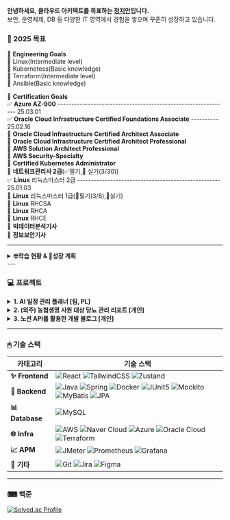 **안녕하세요, 클라우드 아키텍트를 목표하는 [정지안](http://law10000hours.com.s3-website.ap-northeast-2.amazonaws.com/)입니다.**  
보안, 운영체제, DB 등 다양한 IT 영역에서 경험을 쌓으며 꾸준히 성장하고 있습니다.

### **🐍 2025 목표**  
💎 **Engineering Goals**  
🔲 Linux(Intermediate level)  
🔲 Kubernetess(Basic knowledge)  
🔲 Terraform(Intermediate level)  
🔲 Ansible(Basic knowledge)  
  
💎 **Certification Goals**  
✅ **Azure AZ-900** -------------------------------------------------------------- 25.03.01  
✅ **Oracle Cloud Infrastructure Certified Foundations Associate** ---------- 25.02.16  
🔲 **Oracle Cloud Infrastructure Certified Architect Associate**  
🔲 **Oracle Cloud Infrastructure Certified Architect Professional**  
🔲 **AWS Solution Architect Professional**  
🔲 **AWS Security-Specialty**  
🔲 **Certified Kubernetes Administrator**  
🔲 **네트워크관리사 2급**(✅필기,🔲 실기(3/30))  
✅ **Linux** 리눅스마스터 2급 ---------------------------------------------------- 25.01.03  
🔲 **Linux** 리눅스마스터 1급(🔲필기(3/8),🔲실기)  
🔲 **Linux** RHCSA  
🔲 **Linux** RHCA  
🔲 **Linux** RHCE  
🔲 **빅데이터분석기사**  
🔲 **정보보안기사**  

---
<details>
<summary><b>🤓학습 현황 & 🔺성장 계획</b></summary>
<img src="https://github.com/user-attachments/assets/72e11ed1-a695-4aa6-845b-1887d285ff7e" alt="학습 계획" width="600"/>
</details>
---

### 💻 **프로젝트**

<details>
<summary><b>1. AI 일정 관리 플래너 [팀, PL]</b></summary>

- **기간**: 2024.11.04 ~ 2024.11.26 (3주)  
- **내용**: 음성 또는 텍스트로 할 일을 입력하면 AI가 주간 계획을 자동으로 제안하는 서비스  
  ![AI 일정 관리 플래너 스크린샷](https://github.com/user-attachments/assets/b669d9df-4dd0-48f1-a033-831cf8795eee)  
- **리포지토리**: [AI 일정 관리 플래너 바로가기](https://github.com/jja6312/LuckyWeeky_server)  

</details>

<details>
<summary><b>2. (외주) 농협생명 사원 대상 당뇨 관리 리포트 [개인]</b></summary>

- **개발 기간**: 2024.05.12 ~ 2024.06.23 (6주)  
- **유지보수**: 2024.06.24 ~ 2024.09.15 (3달)  
- **내용**:  
  - 농협생명 사원 15명의 걸음수와 혈당 데이터를 분석하여 건강 등급을 분류  
  - 등급에 맞는 맞춤형 교육 자료 송·수신 기능 제공  
  - 프론트엔드, 백엔드, 배포 모두 담당  
  ![당뇨 관리 리포트 스크린샷](https://github.com/user-attachments/assets/9dd2046d-4fd7-4eb6-87c5-64786c5bd391)  

- **리포지토리**: [당뇨 관리 리포트 바로가기](https://github.com/jja6312/health_care-Insulin_management-)  

</details>

<details>
<summary><b>3. 노션 API를 활용한 개발 블로그 [개인]</b></summary>

- **기간**: 2024.01.12 ~ 현재  
- **내용**:  
  - 기술 스택별 학습 시간을 기록  
  - 노션 API를 통해 에디터 없이 간단히 개발일지 작성  
  ![개발 블로그 스크린샷](https://github.com/user-attachments/assets/403c656f-9ba6-4940-92b4-037c340fd85c)  
- **배포 사이트**: [개인 블로그 바로가기](http://law10000hours.com.s3-website.ap-northeast-2.amazonaws.com/)  
- **리포지토리**: [개발 블로그 바로가기](https://github.com/jja6312/blog)  

</details>

---

### 🖱 **기술 스택**

| **카테고리**    | **기술 스택**                                                                                                                                                                             |
|----------------|-----------------------------------------------------------------------------------------------------------------------------------------------------------------------------------------|
| **✨ Frontend**  | ![React](https://img.shields.io/badge/React-61DAFB?style=flat-square&logo=react&logoColor=black) ![TailwindCSS](https://img.shields.io/badge/TailwindCSS-38B2AC?style=flat-square&logo=tailwind-css&logoColor=white) ![Zustand](https://img.shields.io/badge/Zustand-000000?style=flat-square) |
| **🚀 Backend**   | ![Java](https://img.shields.io/badge/Java-007396?style=flat-square&logo=java&logoColor=white) ![Spring](https://img.shields.io/badge/Spring-6DB33F?style=flat-square&logo=spring&logoColor=white) ![Docker](https://img.shields.io/badge/Docker-2496ED?style=flat-square&logo=docker&logoColor=white) ![JUnit5](https://img.shields.io/badge/JUnit5-25A162?style=flat-square&logo=junit5&logoColor=white) ![Mockito](https://img.shields.io/badge/Mockito-25A162?style=flat-square) ![MyBatis](https://img.shields.io/badge/MyBatis-B7178C?style=flat-square&logo=apache-mybatis&logoColor=white) ![JPA](https://img.shields.io/badge/JPA-6DB33F?style=flat-square&logo=hibernate&logoColor=white) |
| **📊 Database**  | ![MySQL](https://img.shields.io/badge/MySQL-4479A1?style=flat-square&logo=mysql&logoColor=white)                                                                                       |
| **🌐 Infra**     | ![AWS](https://img.shields.io/badge/AWS-232F3E?style=flat-square&logo=amazon-aws&logoColor=white) ![Naver Cloud](https://img.shields.io/badge/Naver%20Cloud-03C75A?style=flat-square) ![Azure](https://img.shields.io/badge/Azure-0078D4?style=flat-square&logo=microsoft-azure&logoColor=white) ![Oracle Cloud](https://img.shields.io/badge/Oracle%20Cloud-F80000?style=flat-square&logo=oracle&logoColor=white) ![Terraform](https://img.shields.io/badge/Terraform-623CE4?style=flat-square&logo=terraform&logoColor=white) |
| **📈 APM**       | ![JMeter](https://img.shields.io/badge/JMeter-D22128?style=flat-square&logo=apache-jmeter&logoColor=white) ![Prometheus](https://img.shields.io/badge/Prometheus-E6522C?style=flat-square&logo=prometheus&logoColor=white) ![Grafana](https://img.shields.io/badge/Grafana-F46800?style=flat-square&logo=grafana&logoColor=white) |
| **🔧 기타**      | ![Git](https://img.shields.io/badge/Git-F05032?style=flat-square&logo=git&logoColor=white) ![Jira](https://img.shields.io/badge/Jira-0052CC?style=flat-square&logo=jira&logoColor=white) ![Figma](https://img.shields.io/badge/Figma-F24E1E?style=flat-square&logo=figma&logoColor=white)                                                                                         |

---

### ⌨ **백준**

[![Solved.ac Profile](http://mazassumnida.wtf/api/v2/generate_badge?boj=jja6312)](https://solved.ac/jja6312/)  

